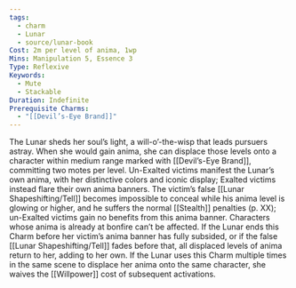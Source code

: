```yaml
---
tags:
  - charm
  - Lunar
  - source/lunar-book
Cost: 2m per level of anima, 1wp
Mins: Manipulation 5, Essence 3
Type: Reflexive
Keywords:
  - Mute
  - Stackable
Duration: Indefinite
Prerequisite Charms:
  - "[[Devil’s-Eye Brand]]"
---
```

The Lunar sheds her soul’s light, a will-o’-the-wisp that leads pursuers astray. When she would gain anima, she can displace those levels onto a character within medium range marked with [[Devil’s-Eye Brand]], committing two motes per level. Un-Exalted victims manifest the Lunar’s own anima, with her distinctive colors and iconic display; Exalted victims instead flare their own anima banners. The victim’s false [[Lunar Shapeshifting/Tell]] becomes impossible to conceal while his anima level is glowing or higher, and he suffers the normal [[Stealth]] penalties (p. XX); un-Exalted victims gain no benefits from this anima banner. Characters whose anima is already at bonfire can’t be affected. If the Lunar ends this Charm before her victim’s anima banner has fully subsided, or if the false [[Lunar Shapeshifting/Tell]] fades before that, all displaced levels of anima return to her, adding to her own. If the Lunar uses this Charm multiple times in the same scene to displace her anima onto the same character, she waives the [[Willpower]] cost of subsequent activations.